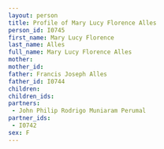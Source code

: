 ```yaml
---
layout: person
title: Profile of Mary Lucy Florence Alles
person_id: I0745
first_name: Mary Lucy Florence
last_name: Alles
full_name: Mary Lucy Florence Alles
mother: 
mother_id: 
father: Francis Joseph Alles
father_id: I0744
children:
children_ids:
partners:
 - John Philip Rodrigo Muniaram Perumal
partner_ids:
 - I0742
sex: F
---
```


